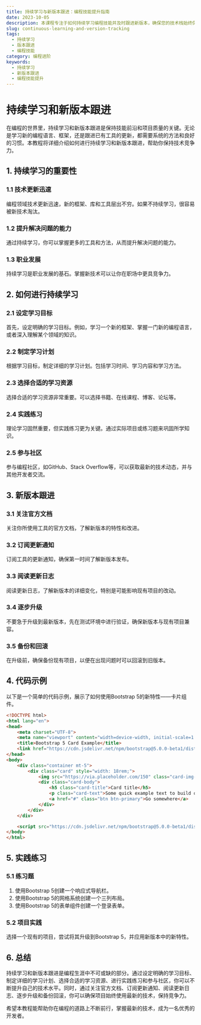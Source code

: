 ```yaml
---
title: 持续学习与新版本跟进：编程技能提升指南
date: 2023-10-05
description: 本课程专注于如何持续学习编程技能并及时跟进新版本，确保您的技术栈始终保持最新状态。
slug: continuous-learning-and-version-tracking
tags:
  - 持续学习
  - 版本跟进
  - 编程技能
category: 编程进阶
keywords:
  - 持续学习
  - 新版本跟进
  - 编程技能提升
---
```


# 持续学习和新版本跟进

在编程的世界里，持续学习和新版本跟进是保持技能前沿和项目质量的关键。无论是学习新的编程语言、框架，还是跟进已有工具的更新，都需要系统的方法和良好的习惯。本教程将详细介绍如何进行持续学习和新版本跟进，帮助你保持技术竞争力。

## 1. 持续学习的重要性

### 1.1 技术更新迅速

编程领域技术更新迅速，新的框架、库和工具层出不穷。如果不持续学习，很容易被新技术淘汰。

### 1.2 提升解决问题的能力

通过持续学习，你可以掌握更多的工具和方法，从而提升解决问题的能力。

### 1.3 职业发展

持续学习是职业发展的基石。掌握新技术可以让你在职场中更具竞争力。

## 2. 如何进行持续学习

### 2.1 设定学习目标

首先，设定明确的学习目标。例如，学习一个新的框架、掌握一门新的编程语言，或者深入理解某个领域的知识。

### 2.2 制定学习计划

根据学习目标，制定详细的学习计划。包括学习时间、学习内容和学习方法。

### 2.3 选择合适的学习资源

选择合适的学习资源非常重要。可以选择书籍、在线课程、博客、论坛等。

### 2.4 实践练习

理论学习固然重要，但实践练习更为关键。通过实际项目或练习题来巩固所学知识。

### 2.5 参与社区

参与编程社区，如GitHub、Stack Overflow等，可以获取最新的技术动态，并与其他开发者交流。

## 3. 新版本跟进

### 3.1 关注官方文档

关注你所使用工具的官方文档，了解新版本的特性和改进。

### 3.2 订阅更新通知

订阅工具的更新通知，确保第一时间了解新版本发布。

### 3.3 阅读更新日志

阅读更新日志，了解新版本的详细变化，特别是可能影响现有项目的改动。

### 3.4 逐步升级

不要急于升级到最新版本，先在测试环境中进行验证，确保新版本与现有项目兼容。

### 3.5 备份和回滚

在升级前，确保备份现有项目，以便在出现问题时可以回滚到旧版本。

## 4. 代码示例

以下是一个简单的代码示例，展示了如何使用Bootstrap 5的新特性——卡片组件。

```html
<!DOCTYPE html>
<html lang="en">
<head>
    <meta charset="UTF-8">
    <meta name="viewport" content="width=device-width, initial-scale=1.0">
    <title>Bootstrap 5 Card Example</title>
    <link href="https://cdn.jsdelivr.net/npm/bootstrap@5.0.0-beta1/dist/css/bootstrap.min.css" rel="stylesheet">
</head>
<body>
    <div class="container mt-5">
        <div class="card" style="width: 18rem;">
            <img src="https://via.placeholder.com/150" class="card-img-top" alt="...">
            <div class="card-body">
                <h5 class="card-title">Card title</h5>
                <p class="card-text">Some quick example text to build on the card title and make up the bulk of the card's content.</p>
                <a href="#" class="btn btn-primary">Go somewhere</a>
            </div>
        </div>
    </div>

    <script src="https://cdn.jsdelivr.net/npm/bootstrap@5.0.0-beta1/dist/js/bootstrap.bundle.min.js"></script>
</body>
</html>
```

## 5. 实践练习

### 5.1 练习题

1. 使用Bootstrap 5创建一个响应式导航栏。
2. 使用Bootstrap 5的网格系统创建一个三列布局。
3. 使用Bootstrap 5的表单组件创建一个登录表单。

### 5.2 项目实践

选择一个现有的项目，尝试将其升级到Bootstrap 5，并应用新版本中的新特性。

## 6. 总结

持续学习和新版本跟进是编程生涯中不可或缺的部分。通过设定明确的学习目标、制定详细的学习计划、选择合适的学习资源、进行实践练习和参与社区，你可以不断提升自己的技术水平。同时，通过关注官方文档、订阅更新通知、阅读更新日志、逐步升级和备份回滚，你可以确保项目始终使用最新的技术，保持竞争力。

希望本教程能帮助你在编程的道路上不断前行，掌握最新的技术，成为一名优秀的开发者。